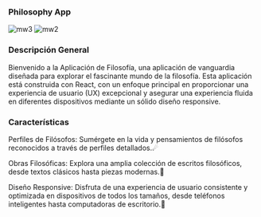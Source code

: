 ### Philosophy App
![mw3](https://i.imgur.com/e956FaW.png)
![mw2](https://i.imgur.com/elePQs4.png)


### Descripción General
Bienvenido a la Aplicación de Filosofía, una aplicación de vanguardia diseñada para explorar el fascinante mundo de la filosofía. Esta aplicación está construida con React, con un enfoque principal en proporcionar una experiencia de usuario (UX) excepcional y asegurar una experiencia fluida en diferentes dispositivos mediante un sólido diseño responsive.

### Características
Perfiles de Filósofos: Sumérgete en la vida y pensamientos de filósofos reconocidos a través de perfiles detallados.☄

Obras Filosóficas: Explora una amplia colección de escritos filosóficos, desde textos clásicos hasta piezas modernas.📜

Diseño Responsive: Disfruta de una experiencia de usuario consistente y optimizada en dispositivos de todos los tamaños, desde teléfonos inteligentes hasta computadoras de escritorio.📳
